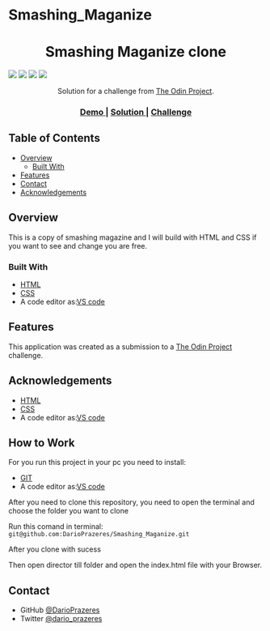 # Smashing_Maganize



<!-- Please update value in the {}  -->

<h1 align="center">Smashing Maganize clone</h1>


<img src='https://img.shields.io/github/issues/DarioPrazeres/Smashing_Maganize'> <img src='https://img.shields.io/github/forks/DarioPrazeres/Smashing_Maganize'> <img src='https://img.shields.io/github/stars/DarioPrazeres/Smashing_Maganize'> <img src='https://img.shields.io/github/license/DarioPrazeres/Smashing_Maganize'> 

<div align="center">
   Solution for a challenge from  <a href="theodinproject.com" target="_blank">The Odin Project</a>.
</div>

<div align="center">
  <h3>
    <a href="https://darioprazeres.github.io/Smashing_Maganize/">
      Demo
    </a>
    <span> | </span>
    <a href="https://github.com/DarioPrazeres/Smashing_Maganize">
      Solution
    </a>
    <span> | </span>
    <a href="https://theodinproject.com">
      Challenge
    </a>
  </h3>
</div>

<!-- TABLE OF CONTENTS -->

## Table of Contents

- [Overview](#overview)
  - [Built With](#built-with)
- [Features](#features)
- [Contact](#contact)
- [Acknowledgements](#acknowledgements)

<!-- OVERVIEW -->

## Overview

<p>This is a copy of smashing magazine and I will build with HTML and CSS if you want to see and change you are free.</p>


### Built With

<!-- This section should list any major frameworks that you built your project using. Here are a few examples.-->

- [HTML](https://html.com/) 
- [CSS](https://html.com/css/)
- A code editor as:[VS code](https://code.visualstudio.com/)

## Features

<!-- List the features of your application or follow the template. Don't share the figma file here :) -->

This application was created as a submission to a [The Odin Project](https://theodinproject.com) challenge. 


## Acknowledgements

<!-- This section should list any articles or add-ons/plugins that helps you to complete the project. This is optional but it will help you in the future. For exmpale -->

- [HTML](https://html.com/) 
- [CSS](https://html.com/css/)
- A code editor as:[VS code](https://code.visualstudio.com/)

## How to Work

<p>For you run this project in your pc you need to install:</p>

- [GIT](https://git-scm.com/) 
- A code editor as:[VS code](https://code.visualstudio.com/)

<p>After you need to clone this repository, you need to open the terminal and choose the folder you want to clone</p>
<p>Run this comand in terminal: <code>git@github.com:DarioPrazeres/Smashing_Maganize.git</code></p>
<p>After you clone with sucess</p>
<p>Then open director till folder and open the index.html file with your Browser.</p>

## Contact

- GitHub [@DarioPrazeres](https://{github.com/DarioPrazeres})
- Twitter [@dario_prazeres](https://twitter.com/dario_prazeres)
